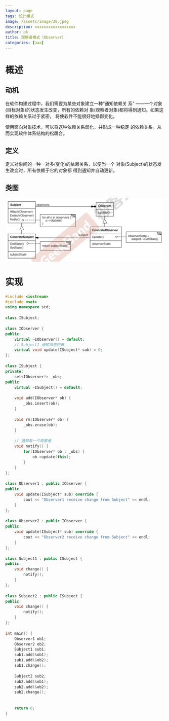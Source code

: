 ```yaml
---
layout: page
tags: 设计模式
image: /assets/image/30.jpeg
description: xxxxxxxxxxxxxxxxxx
author: pk
title: 观察者模式（Observer）
categories: [aaa]
---
```


# 概述

## 动机

在软件构建过程中，我们需要为某些对象建立一种“通知依赖关 系” ——一个对象(目标对象)的状态发生改变，所有的依赖对 象(观察者对象)都将得到通知。如果这样的依赖关系过于紧密， 将使软件不能很好地抵御变化。

使用面向对象技术，可以将这种依赖关系弱化，并形成一种稳定 的依赖关系。从而实现软件体系结构的松耦合。

## 定义

定义对象间的一种一对多(变化)的依赖关系，以便当一个 对象(Subject)的状态发生改变时，所有依赖于它的对象都 得到通知并自动更新。

## 类图

![/assets/content/2.png](/assets/content/2.png)



# 实现

```cpp
#include <iostream>
#include <set>
using namespace std;

class ISubject;

class IObserver {
public:
    virtual ~IObserver() = default;
    // Subject1 通知消息到来
    virtual void update(ISubject* sub) = 0;
};

class ISubject {
private:
    set<IObserver*> _obs;
public:
    virtual ~ISubject() = default;

    void add(IObserver* ob) {
        _obs.insert(ob);
    }

    void rm(IObserver* ob) {
        _obs.erase(ob);
    }

    // 通知每一个观察者
    void notify() {
        for(IObserver* ob : _obs) {
            ob->update(this);
        }
    }
};

class Observer1 : public IObserver {
public:
    void update(ISubject* sub) override {
        cout << "Observer1 receive change from Subject" << endl;
    }
};

class Observer2 : public IObserver {
public:
    void update(ISubject* sub) override {
        cout << "Observer2 receive change from Subject" << endl;
    }
};

class Subject1 : public ISubject {
public:
    void change() {
        notify();
    }
};

class Subject2 : public ISubject {
public:
    void change() {
        notify();
    }
};

int main() {
    Observer1 ob1;
    Observer2 ob2;
    Subject1 sub1;
    sub1.add(&ob1);
    sub1.add(&ob2);
    sub1.change();

    Subject2 sub2;
    sub2.add(&ob1);
    sub2.add(&ob2);
    sub2.change();


    return 0;
}
```




